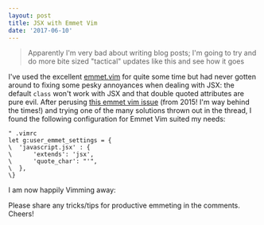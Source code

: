 ```yaml
---
layout: post
title: JSX with Emmet Vim
date: '2017-06-10'
---
```


> Apparently I'm very bad about writing blog posts; I'm going to try and do more bite sized "tactical" updates like this and see how it goes

I've used the excellent [emmet.vim](https://github.com/mattn/emmet-vim) for quite some time but had never gotten around to fixing some pesky annoyances when dealing with JSX: the default `class` won't work with JSX and that double quoted attributes are pure evil. After perusing [this emmet vim issue](https://github.com/mattn/emmet-vim/issues/255) (from 2015! I'm way behind the times!) and trying one of the many solutions thrown out in the thread, I found the following configuration for Emmet Vim suited my needs:

```vim
" .vimrc
let g:user_emmet_settings = {
\  'javascript.jsx' : {
\      'extends': 'jsx',
\      'quote_char': "'",
\  },
\}
```

I am now happily Vimming away:

<script type="text/javascript" src="https://asciinema.org/a/124232.js" id="asciicast-124232" async></script>

Please share any tricks/tips for productive emmeting in the comments. Cheers!
